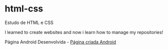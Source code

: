 # html-css
 Estudo de HTML e CSS

I learned to create websites and now i learn how to manage my repositories! <br>
<p>Página Android Desenvolvida - <a href="https://marcostcardoso.github.io/html-css/md2/exercicios/ex023_correcao/android.html">Página criada Android</a></p>
